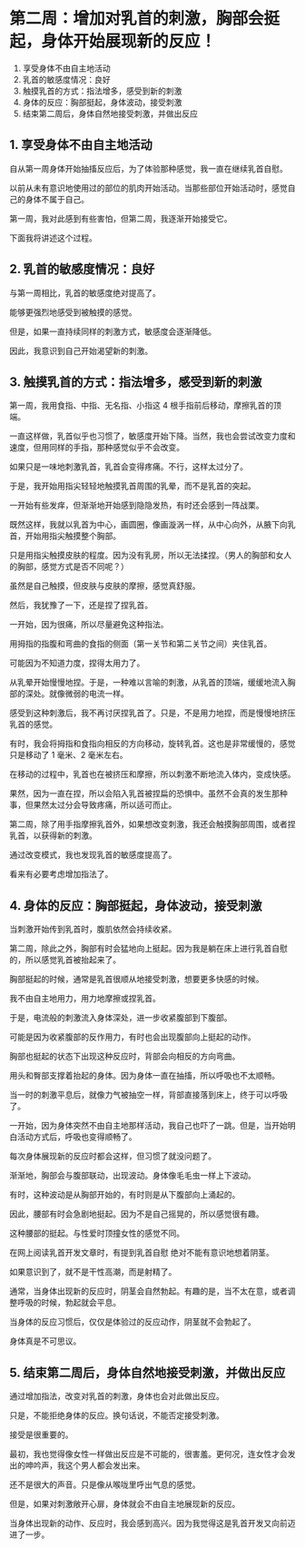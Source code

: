 # 第二周：增加对乳首的刺激，胸部会挺起，身体开始展现新的反应！ [​](#第二周-增加对乳首的刺激-胸部会挺起-身体开始展现新的反应)

1.  享受身体不由自主地活动
2.  乳首的敏感度情况：良好
3.  触摸乳首的方式：指法增多，感受到新的刺激
4.  身体的反应：胸部挺起，身体波动，接受刺激
5.  结束第二周后，身体自然地接受刺激，并做出反应

## 1\. 享受身体不由自主地活动 [​](#_1-享受身体不由自主地活动)

自从第一周身体开始抽搐反应后，为了体验那种感觉，我一直在继续乳首自慰。

以前从未有意识地使用过的部位的肌肉开始活动。当那些部位开始活动时，感觉自己的身体不属于自己。

第一周，我对此感到有些害怕，但第二周，我逐渐开始接受它。

下面我将讲述这个过程。

## 2\. 乳首的敏感度情况：良好 [​](#_2-乳首的敏感度情况-良好)

与第一周相比，乳首的敏感度绝对提高了。

能够更强烈地感受到被触摸的感觉。

但是，如果一直持续同样的刺激方式，敏感度会逐渐降低。

因此，我意识到自己开始渴望新的刺激。

## 3\. 触摸乳首的方式：指法增多，感受到新的刺激 [​](#_3-触摸乳首的方式-指法增多-感受到新的刺激)

第一周，我用食指、中指、无名指、小指这 4 根手指前后移动，摩擦乳首的顶端。

一直这样做，乳首似乎也习惯了，敏感度开始下降。当然，我也会尝试改变力度和速度，但用同样的手指，那种感觉似乎不会改变。

如果只是一味地刺激乳首，乳首会变得疼痛。不行，这样太过分了。

于是，我开始用指尖轻轻地触摸乳首周围的乳晕，而不是乳首的突起。

一开始有些发痒，但渐渐地开始感到隐隐发热，有时还会感到一阵战栗。

既然这样，我就以乳首为中心，画圆圈，像画漩涡一样，从中心向外，从腋下向乳首，开始用指尖触摸整个胸部。

只是用指尖触摸皮肤的程度。因为没有乳房，所以无法揉捏。（男人的胸部和女人的胸部，感觉方式是否不同呢？）

虽然是自己触摸，但皮肤与皮肤的摩擦，感觉真舒服。

然后，我犹豫了一下，还是捏了捏乳首。

一开始，因为很痛，所以尽量避免这种指法。

用拇指的指腹和弯曲的食指的侧面（第一关节和第二关节之间）夹住乳首。

可能因为不知道力度，捏得太用力了。

从乳晕开始慢慢地捏。于是，一种难以言喻的刺激，从乳首的顶端，缓缓地流入胸部的深处。就像微弱的电流一样。

感受到这种刺激后，我不再讨厌捏乳首了。只是，不是用力地捏，而是慢慢地挤压乳首的感觉。

有时，我会将拇指和食指向相反的方向移动，旋转乳首。这也是非常缓慢的，感觉只是移动了 1 毫米、2 毫米左右。

在移动的过程中，乳首也在被挤压和摩擦，所以刺激不断地流入体内，变成快感。

果然，因为一直在捏，所以会陷入乳首被捏扁的恐惧中。虽然不会真的发生那种事，但果然太过分会导致疼痛，所以适可而止。

第二周，除了用手指摩擦乳首外，如果想改变刺激，我还会触摸胸部周围，或者捏乳首，以获得新的刺激。

通过改变模式，我也发现乳首的敏感度提高了。

看来有必要考虑增加指法了。

## 4\. 身体的反应：胸部挺起，身体波动，接受刺激 [​](#_4-身体的反应-胸部挺起-身体波动-接受刺激)

当刺激开始传到乳首时，腹肌依然会持续收紧。

第二周，除此之外，胸部有时会猛地向上挺起。因为我是躺在床上进行乳首自慰 的，所以感觉乳首被抬起来了。

胸部挺起的时候，通常是乳首很顺从地接受刺激，想要更多快感的时候。

我不由自主地用力，用力地摩擦或捏乳首。

于是，电流般的刺激流入身体深处，进一步收紧腹部到下腹部。

可能是因为收紧腹部的反作用力，有时也会出现腹部向上挺起的动作。

胸部也挺起的状态下出现这种反应时，背部会向相反的方向弯曲。

用头和臀部支撑着抬起的身体。因为身体一直在抽搐，所以呼吸也不太顺畅。

当一时的刺激平息后，就像力气被抽空一样，背部直接落到床上，终于可以呼吸了。

一开始，因为身体突然不由自主地那样活动，我自己也吓了一跳。但是，当开始明白活动方式后，呼吸也变得顺畅了。

每次身体展现新的反应时都会这样，但习惯了就没问题了。

渐渐地，胸部会与腹部联动，出现波动。身体像毛毛虫一样上下波动。

有时，这种波动是从胸部开始的，有时则是从下腹部向上涌起的。

因此，腰部有时会急剧地挺起。因为不是自己摇晃的，所以感觉很有趣。

这种腰部的挺起。与性爱时顶撞女性的感觉不同。

在网上阅读乳首开发文章时，有提到乳首自慰 绝对不能有意识地想着阴茎。

如果意识到了，就不是干性高潮，而是射精了。

通常，当身体出现新的反应时，阴茎会自然勃起。有趣的是，当不太在意，或者调整呼吸的时候，勃起就会平息。

当身体的反应习惯后，仅仅是体验过的反应动作，阴茎就不会勃起了。

身体真是不可思议。

## 5\. 结束第二周后，身体自然地接受刺激，并做出反应 [​](#_5-结束第二周后-身体自然地接受刺激-并做出反应)

通过增加指法，改变对乳首的刺激，身体也会对此做出反应。

只是，不能拒绝身体的反应。换句话说，不能否定接受刺激。

接受是很重要的。

最初，我也觉得像女性一样做出反应是不可能的，很害羞。更何况，连女性才会发出的呻吟声，我这个男人都会发出来。

还不是很大的声音。只是像从喉咙里呼出气息的感觉。

但是，如果对刺激敞开心扉，身体就会不由自主地展现新的反应。

当身体出现新的动作、反应时，我会感到高兴。因为我觉得这是乳首开发又向前迈进了一步。